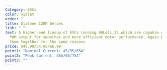 ```yaml
---
Category: ESCs
color: violet
order: 1
title: Diatone 128K Series
link: " "
text: A higher-end lineup of ESCs running BHLeli_32 which are capable of 128K
  PWM output for smoother and more efficient motor performance. Again keeping
  them together for the same reasons
price: $45.99/54.99/66.99
point1: "Nominal Current: 45/55/65A"
point2: "Peak Current: 55A/65/75A"
point3: ""
---
```

